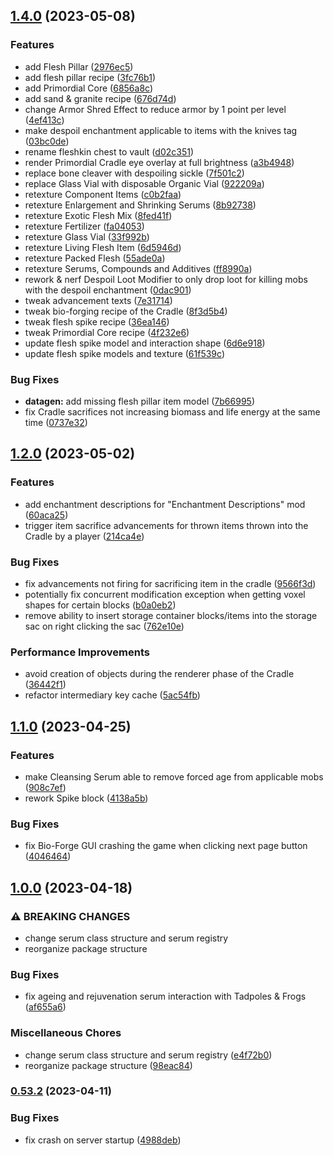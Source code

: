 ## [1.4.0](https://github.com/Elenterius/Biomancy/compare/1.19.2-v2.1.2.0...1.19.2-v2.1.4.0) (2023-05-08)


### Features

* add Flesh Pillar ([2976ec5](https://github.com/Elenterius/Biomancy/commit/2976ec51e7d5b5e6bfe8febd339f4f79ef25e5f4))
* add flesh pillar recipe ([3fc76b1](https://github.com/Elenterius/Biomancy/commit/3fc76b16f116c24a29fcb2a78b8be32cc076d486))
* add Primordial Core ([6856a8c](https://github.com/Elenterius/Biomancy/commit/6856a8c64f7942f3714b0ea01419e454ee4bf984))
* add sand & granite recipe ([676d74d](https://github.com/Elenterius/Biomancy/commit/676d74d314039875102b253166a8d95853ced40e))
* change Armor Shred Effect to reduce armor by 1 point per level ([4ef413c](https://github.com/Elenterius/Biomancy/commit/4ef413c70452be667705a0eb1f50be7b4ec10fe0))
* make despoil enchantment applicable to items with the knives tag ([03bc0de](https://github.com/Elenterius/Biomancy/commit/03bc0de6e3c5eac73093db280f1213495c4ec63f))
* rename fleshkin chest to vault ([d02c351](https://github.com/Elenterius/Biomancy/commit/d02c3519e17e3a449e9efeee37fadfd602048ead))
* render Primordial Cradle eye overlay at full brightness ([a3b4948](https://github.com/Elenterius/Biomancy/commit/a3b49488487332da590dd3f3b62ab013d34eddad))
* replace bone cleaver with despoiling sickle ([7f501c2](https://github.com/Elenterius/Biomancy/commit/7f501c279b3d6577ab047725ab711920a5687288))
* replace Glass Vial with disposable Organic Vial ([922209a](https://github.com/Elenterius/Biomancy/commit/922209a8f6575801f00b16718a399388273686c2))
* retexture Component Items ([c0b2faa](https://github.com/Elenterius/Biomancy/commit/c0b2faacf21b0d5b37b2dd9a969bc22b5e34319d))
* retexture Enlargement and Shrinking Serums ([8b92738](https://github.com/Elenterius/Biomancy/commit/8b92738f0ad78017a79d297da4a73c4156a43ca9))
* retexture Exotic Flesh Mix ([8fed41f](https://github.com/Elenterius/Biomancy/commit/8fed41f7c38a0cce354a7cee4ff1a24e176eb20f))
* retexture Fertilizer ([fa04053](https://github.com/Elenterius/Biomancy/commit/fa04053c30b656da49258dde16f77a8b471be171))
* retexture Glass Vial ([33f992b](https://github.com/Elenterius/Biomancy/commit/33f992bcdd022cea813eeb7d7ce74512c67eeba8))
* retexture Living Flesh Item ([6d5946d](https://github.com/Elenterius/Biomancy/commit/6d5946d890e649b99ef89cea449b120a56571d9b))
* retexture Packed Flesh ([55ade0a](https://github.com/Elenterius/Biomancy/commit/55ade0ae5da881a83bec6569f2d1688b559c66c8))
* retexture Serums, Compounds and Additives ([ff8990a](https://github.com/Elenterius/Biomancy/commit/ff8990a91252c27a496de8c6b073d78b4023c559))
* rework & nerf Despoil Loot Modifier to only drop loot for killing mobs with the despoil enchantment ([0dac901](https://github.com/Elenterius/Biomancy/commit/0dac901daada32e7059d005cc8b3685739b9e589))
* tweak advancement texts ([7e31714](https://github.com/Elenterius/Biomancy/commit/7e3171421fffb2e7ad24e7e46868bb9dda02680b))
* tweak bio-forging recipe of the Cradle ([8f3d5b4](https://github.com/Elenterius/Biomancy/commit/8f3d5b4b63f5138bffc357e26af95416887145c5))
* tweak flesh spike recipe ([36ea146](https://github.com/Elenterius/Biomancy/commit/36ea146ce4635c1ebea4b4f133ec5c2da3528ad5))
* tweak Primordial Core recipe ([4f232e6](https://github.com/Elenterius/Biomancy/commit/4f232e69b174f0aae9aeafc6f493ec8114b65a47))
* update flesh spike model and interaction shape ([6d6e918](https://github.com/Elenterius/Biomancy/commit/6d6e91896243a7550aa34340dac846ee2e912e65))
* update flesh spike models and texture ([61f539c](https://github.com/Elenterius/Biomancy/commit/61f539c1a56dc655d3f58064dc7d2d4aa26a217a))


### Bug Fixes

* **datagen:** add missing flesh pillar item model ([7b66995](https://github.com/Elenterius/Biomancy/commit/7b669950ef33e8d1d0a7395c64b376a47bc53233))
* fix Cradle sacrifices not increasing biomass and life energy at the same time ([0737e32](https://github.com/Elenterius/Biomancy/commit/0737e32d094381a67b5ba08f38606016c4994b06))

## [1.2.0](https://github.com/Elenterius/Biomancy/compare/1.19.2-v2.1.1.0...1.19.2-v2.1.2.0) (2023-05-02)


### Features

* add enchantment descriptions for "Enchantment Descriptions" mod ([60aca25](https://github.com/Elenterius/Biomancy/commit/60aca25d065aecb50da82e21071bf689776aadc8))
* trigger item sacrifice advancements for thrown items thrown into the Cradle by a player ([214ca4e](https://github.com/Elenterius/Biomancy/commit/214ca4efefef0ade47b36ab493f8d9956e84c4cf))


### Bug Fixes

* fix advancements not firing for sacrificing item in the cradle ([9566f3d](https://github.com/Elenterius/Biomancy/commit/9566f3dd21f4d6fe4562f24a504a0aaac267fe17))
* potentially fix concurrent modification exception when getting voxel shapes for certain blocks ([b0a0eb2](https://github.com/Elenterius/Biomancy/commit/b0a0eb22161f8a57a77b60c67a170918228327af))
* remove ability to insert storage container blocks/items into the storage sac on right clicking the sac ([762e10e](https://github.com/Elenterius/Biomancy/commit/762e10e59aeb7b765eccc6c7a9d0736045e93896))


### Performance Improvements

* avoid creation of objects during the renderer phase of the Cradle ([36442f1](https://github.com/Elenterius/Biomancy/commit/36442f1a8ea756a70c96e58b04ae5216210ffc11))
* refactor intermediary key cache ([5ac54fb](https://github.com/Elenterius/Biomancy/commit/5ac54fb691d0fade66971daca94ab1bdad521ce5))

## [1.1.0](https://github.com/Elenterius/Biomancy/compare/1.19.2-v2.1.0.0...1.19.2-v2.1.1.0) (2023-04-25)


### Features

* make Cleansing Serum able to remove forced age from applicable mobs ([908c7ef](https://github.com/Elenterius/Biomancy/commit/908c7ef86fea34248a103eb27ec42d43ba2bae90))
* rework Spike block ([4138a5b](https://github.com/Elenterius/Biomancy/commit/4138a5b36389e6d6848495a9b9b433a3717108ec))


### Bug Fixes

* fix Bio-Forge GUI crashing the game when clicking next page button ([4046464](https://github.com/Elenterius/Biomancy/commit/40464647129b6077d70f58bc96db9e7555ba1413))

## [1.0.0](https://github.com/Elenterius/Biomancy/compare/1.19.2-v2.0.53.2...1.19.2-v2.1.0.0) (2023-04-18)


### ⚠ BREAKING CHANGES

* change serum class structure and serum registry
* reorganize package structure

### Bug Fixes

* fix ageing and rejuvenation serum interaction with Tadpoles & Frogs ([af655a6](https://github.com/Elenterius/Biomancy/commit/af655a61385b76731142e01aad3af5c6ee336159))


### Miscellaneous Chores

* change serum class structure and serum registry ([e4f72b0](https://github.com/Elenterius/Biomancy/commit/e4f72b06ed63daa6c4d3f2e528d4c627544d7099))
* reorganize package structure ([98eac84](https://github.com/Elenterius/Biomancy/commit/98eac844d56e443b9d79b02e33ce716b219dfc9f))

### [0.53.2](https://github.com/Elenterius/Biomancy/compare/1.19.2-v2.0.53.1...1.19.2-v2.0.53.2) (2023-04-11)


### Bug Fixes

* fix crash on server startup ([4988deb](https://github.com/Elenterius/Biomancy/commit/4988deb88a3e0ff90024ac2dd76ce3d24835c102))

